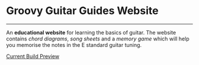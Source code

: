 # Groovy Guitar Guides Website

---

An **educational website** for learning the basics of guitar. The website contains *chord diagrams*, *song sheets* and a *memory game* which will help you memorise the notes in the E standard guitar tuning.

[Current Build Preview](https://wolflint.github.io/didProject/)
